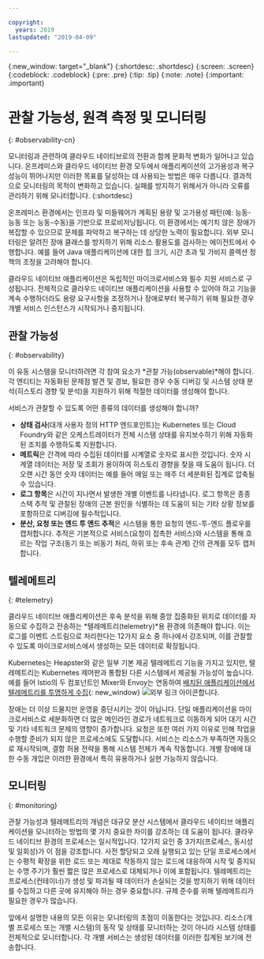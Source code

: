 ```yaml
---

copyright:
  years: 2019
lastupdated: "2019-04-09"

---
```


{:new_window: target="_blank"}
{:shortdesc: .shortdesc}
{:screen: .screen}
{:codeblock: .codeblock}
{:pre: .pre}
{:tip: .tip}
{:note: .note}
{:important: .important}

# 관찰 가능성, 원격 측정 및 모니터링
{: #observability-cn}

모니터링과 관련하여 클라우드 네이티브로의 전환과 함께 문화적 변화가 일어나고 있습니다. 온프레미스와 클라우드 네이티브 환경 모두에서 애플리케이션의 고가용성과 복구 성능이 뛰어나지만 이러한 목표를 달성하는 데 사용되는 방법은 매우 다릅니다. 결과적으로 모니터링의 목적이 변화하고 있습니다. 실패를 방지하기 위해서가 아니라 오류를 관리하기 위해 모니터합니다.
{:shortdesc}

온프레미스 환경에서는 인프라 및 미들웨어가 계획된 용량 및 고가용성 패턴(예: 능동-능동 또는 능동-수동)을 기반으로 프로비저닝됩니다. 이 환경에서는 예기치 않은 장애가 복잡할 수 있으므로 문제를 파악하고 복구하는 데 상당한 노력이 필요합니다. 외부 모니터링은 알려진 장애 클래스를 방지하기 위해 리소스 활용도를 검사하는 에이전트에서 수행합니다. 예를 들어 Java 애플리케이션에 대한 힙 크기, 시간 초과 및 가비지 콜렉션 정책의 조정을 고려해야 합니다. 

클라우드 네이티브 애플리케이션은 독립적인 마이크로서비스와 필수 지원 서비스로 구성됩니다. 전체적으로 클라우드 네이티브 애플리케이션을 사용할 수 있어야 하고 기능을 계속 수행하더라도 용량 요구사항을 조정하거나 장애로부터 복구하기 위해 필요한 경우 개별 서비스 인스턴스가 시작되거나 중지됩니다.  

## 관찰 가능성
{: #observability}

이 유동 시스템을 모니터하려면 각 참여 요소가 *관찰 가능(observable)*해야 합니다. 각 엔티티는 자동화된 문제점 발견 및 경보, 필요한 경우 수동 디버깅 및 시스템 상태 분석(히스토리 경향 및 분석)을 지원하기 위해 적절한 데이터를 생성해야 합니다. 

서비스가 관찰할 수 있도록 어떤 종류의 데이터를 생성해야 합니까?

* **상태 검사**(대개 사용자 정의 HTTP 엔드포인트)는 Kubernetes 또는 Cloud Foundry와 같은 오케스트레이터가 전체 시스템 상태를 유지보수하기 위해 자동화된 조치를 수행하도록 지원합니다. 
* **메트릭**은 간격에 따라 수집된 데이터를 시계열로 숫자로 표시한 것입니다. 숫자 시계열 데이터는 저장 및 조회가 용이하여 히스토리 경향을 찾을 때 도움이 됩니다. 더 오랜 시간 동안 숫자 데이터는 예를 들어 매일 또는 매주 더 세분화된 집계로 압축될 수 있습니다. 
* **로그 항목**은 시간이 지나면서 발생한 개별 이벤트를 나타냅니다. 로그 항목은 종종 스택 추적 및 관찰된 장애의 근본 원인을 식별하는 데 도움이 되는 기타 상황 정보를 포함하므로 디버깅에 필수적입니다. 
* **분산, 요청 또는 엔드 투 엔드 추적**은 시스템을 통한 요청의 엔드-투-엔드 플로우를 캡처합니다. 추적은 기본적으로 서비스(요청이 접촉한 서비스)와 시스템을 통해 흐르는 작업 구조(동기 또는 비동기 처리, 하위 또는 후속 관계) 간의 관계를 모두 캡처합니다. 

## 텔레메트리
{: #telemetry}

클라우드 네이티브 애플리케이션은 후속 분석을 위해 중앙 집중화된 위치로 데이터를 자동으로 수집하고 전송하는 *텔레메트리(telemetry)*용 환경에 의존해야 합니다. 이는 로그를 이벤트 스트림으로 처리한다는 12가지 요소 중 하나에서 강조되며, 이를 관찰할 수 있도록 마이크로서비스에서 생성하는 모든 데이터로 확장됩니다. 

Kubernetes는 Heapster와 같은 일부 기본 제공 텔레메트리 기능을 가지고 있지만, 텔레메트리는 Kubernetes 제어판과 통합된 다른 시스템에서 제공될 가능성이 높습니다. 예를 들어 Istio의 두 컴포넌트인 Mixer와 Envoy는 연동하여 [배치된 애플리케이션에서 텔레메트리를 투명하게 수집](https://istio.io/docs/concepts/policies-and-telemetry/){: new_window} ![외부 링크 아이콘](../icons/launch-glyph.svg "외부 링크 아이콘")합니다.

장애는 더 이상 드물지만 운영을 중단시키는 것이 아닙니다. 단일 애플리케이션을 마이크로서비스로 세분화하면 더 많은 메인라인 경로가 네트워크로 이동하게 되어 대기 시간 및 기타 네트워크 문제의 영향이 증가합니다. 요청은 또한 여러 가지 이유로 인해 작업을 수행할 준비가 되지 않은 프로세스에도 도달합니다. 서비스는 리소스가 부족하면 자동으로 재시작되며, 결함 허용 전략을 통해 시스템 전체가 계속 작동합니다. 개별 장애에 대한 수동 개입은 이러한 환경에서 특히 유용하거나 실현 가능하지 않습니다. 

## 모니터링
{: #monitoring}

관찰 가능성과 텔레메트리의 개념은 대규모 분산 시스템에서 클라우드 네이티브 애플리케이션을 모니터하는 방법의 몇 가지 중요한 차이를 강조하는 데 도움이 됩니다. 클라우드 네이티브 환경의 프로세스는 일시적입니다. 12가지 요인 중 3가지(프로세스, 동시성 및 일회성)가 이 점을 강조합니다. 사전 할당되고 오래 실행되고 있는 단일 프로세스에서는 수평적 확장을 위한 로드 또는 제대로 작동하지 않는 로드에 대응하여 시작 및 중지되는 수명 주기가 훨씬 짧은 많은 프로세스로 대체되거나 이에 포함됩니다. 텔레메트리는 프로세스(컨테이너)가 생성 및 파괴될 때 데이터가 손실되는 것을 방지하기 위해 데이터를 수집하고 다른 곳에 유지해야 하는 경우 중요합니다. 규제 준수를 위해 텔레메트리가 필요한 경우가 많습니다.  

앞에서 설명한 내용의 모든 이유는 모니터링의 초점이 이동한다는 것입니다. 리소스(개별 프로세스 또는 개별 시스템)의 동작 및 상태를 모니터하는 것이 아니라 시스템 상태를 전체적으로 모니터합니다. 각 개별 서비스는 생성된 데이터를 이러한 집계된 보기에 전송합니다. 

